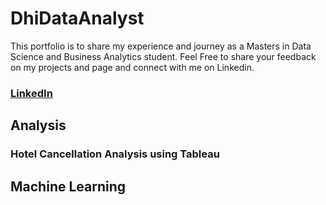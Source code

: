 # DhiDataAnalyst
This portfolio is to share my experience and journey as a Masters in Data Science and Business Analytics student. Feel Free to share your feedback on my projects and page and connect with me on Linkedin.

### [LinkedIn](https://www.linkedin.com/in/sham-naseer-b95866140/)

## Analysis 
### Hotel Cancellation Analysis using Tableau

## Machine Learning

